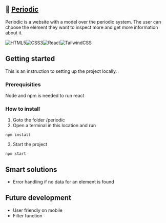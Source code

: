 ## :microscope: [Periodic](periodic/)

Periodic is a website with a model over the periodic system. The user can choose the element they want to inspect more and get more information about it.

![HTML5](https://img.shields.io/badge/html5-%23E34F26.svg?style=for-the-badge&logo=html5&logoColor=white)![CSS3](https://img.shields.io/badge/css3-%231572B6.svg?style=for-the-badge&logo=css3&logoColor=white)![React](https://img.shields.io/badge/react-%2320232a.svg?style=for-the-badge&logo=react&logoColor=%2361DAFB)![TailwindCSS](https://img.shields.io/badge/tailwindcss-%2338B2AC.svg?style=for-the-badge&logo=tailwind-css&logoColor=white)

## Getting started

This is an instruction to setting up the project locally.

### Prerequisities

Node and npm is needed to run react

### How to install

1. Goto the folder /periodic
2. Open a terminal in this location and run

```
npm install
```

3. Start the project

```
npm start
```
## Smart solutions

* Error handling if no data for an element is found

## Future development

* User friendly on mobile 
* Filter function
